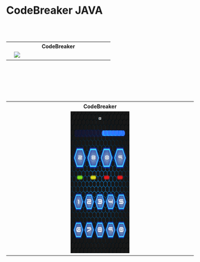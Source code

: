 # CodeBreaker JAVA

<table>
	<th colspan="3">CodeBreaker</th>
  <tr>
    <td width="5%" align="left"></td>
    <td><img src="https://github.com/iluso-6/CodeBreaker/blob/master/video.gif?raw=true" height="500px"/></td>
    <td width="5%" align="right"></td>

<br><br>

  </tr>
  
</table>

 <br><br>
 
 
 
 <table>
	<th colspan="3">CodeBreaker</th>
  <tr>
    <td width="33%" align="left"></td>
    <td><img src="https://github.com/Cuanshay/CodeBreaker/blob/master/Capture.PNG?raw=true" height="380px" /></td>
    <td width="33%" align="right"></td>

<br><br>

  </tr>
  
</table>

